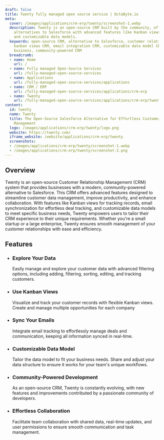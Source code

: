 ```yaml
---
draft: false
title: Twenty fully managed open source service | OctaByte.io
meta:
  cover: /images/applications/crm-erp/twenty/screenshot-1.webp
  description: Twenty is an open-source CRM built by the community, offering modern
    alternatives to Salesforce with advanced features like Kanban views, email sync,
    and customizable data models.
  keywords: open-source CRM, alternative to Salesforce, customer relationship management,
    kanban views CRM, email integration CRM, customizable data model CRM, CRM for
    business, community-powered CRM
  breadcrumb:
  - name: Home
    url: /
  - name: Fully managed Open-Source Services
    url: /fully-managed-open-source-services
  - name: Applications
    url: /fully-managed-open-source-services/applications
  - name: CRM / ERP
    url: /fully-managed-open-source-services/applications/crm-erp
  - name: Twenty
    url: /fully-managed-open-source-services/applications/crm-erp/twenty
content:
  id: twenty
  name: Twenty
  title: The Open-Source Salesforce Alternative for Effortless Customer Relationship
    Management
  logo: /images/applications/crm-erp/twenty/logo.png
  website: https://twenty.com/
  iframe_website: /website/applications/crm-erp/twenty
  screenshots:
  - /images/applications/crm-erp/twenty/screenshot-1.webp
  - /images/applications/crm-erp/twenty/screenshot-2.png
---
```


## Overview

Twenty is an open-source Customer Relationship Management (CRM) system that provides businesses with a modern, community-powered alternative to Salesforce. This CRM offers advanced features designed to streamline customer data management, improve productivity, and enhance collaboration. With features like Kanban views for tracking records, email synchronization for effortless deal tracking, and customizable data models to meet specific business needs, Twenty empowers users to tailor their CRM experience to their unique requirements. Whether you're a small startup or a large enterprise, Twenty ensures smooth management of your customer relationships with ease and efficiency.

## Features

- ### Explore Your Data

  Easily manage and explore your customer data with advanced filtering options, including adding, filtering, sorting, editing, and tracking customers.

- ### Use Kanban Views

  Visualize and track your customer records with flexible Kanban views. Create and manage multiple opportunities for each company

- ### Sync Your Emails

  Integrate email tracking to effortlessly manage deals and communication, keeping all information synced in real-time.

- ### Customizable Data Model

  Tailor the data model to fit your business needs. Share and adjust your data structure to ensure it works for your team's unique workflows.

- ### Community-Powered Development

  As an open-source CRM, Twenty is constantly evolving, with new features and improvements contributed by a passionate community of developers.

- ### Effortless Collaboration

  Facilitate team collaboration with shared data, real-time updates, and user permissions to ensure smooth communication and task management.